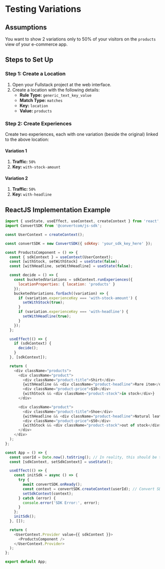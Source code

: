 # Testing Variations

## Assumptions

You want to show 2 variations only to 50% of your visitors on the `products` view of your e-commerce app.

## Steps to Set Up

### Step 1: Create a Location

1. Open your Fullstack project at the web interface.
2. Create a location with the following details:
   - **Rule Type:** `generic_text_key_value`
   - **Match Type:** `matches`
   - **Key:** `location`
   - **Value:** `products`

### Step 2: Create Experiences

Create two experiences, each with one variation (beside the original) linked to the above location:

#### Variation 1

1. **Traffic:** `50%`
2. **Key:** `with-stock-amount`

#### Variation 2

1. **Traffic:** `50%`
2. **Key:** `with-headline`

## ReactJS Implementation Example

```javascript
import { useState, useEffect, useContext, createContext } from 'react';
import ConvertSDK from '@convertcom/js-sdk';

const UserContext = createContext();

const convertSDK = new ConvertSDK({ sdkKey: 'your_sdk_key_here' });

const ProductsComponent = () => {
  const { sdkContext } = useContext(UserContext);
  const [withStock, setWithStock] = useState(false);
  const [withHeadline, setWithHeadline] = useState(false);

  const decide = () => {
    const bucketedVariations = sdkContext.runExperiences({
      locationProperties: { location: 'products' }
    });
    bucketedVariations.forEach((variation) => {
      if (variation.experienceKey === 'with-stock-amount') {
        setWithStock(true);
      }
      if (variation.experienceKey === 'with-headline') {
        setWithHeadline(true);
      }
    });
  };

  useEffect(() => {
    if (sdkContext) {
      decide();
    }
  }, [sdkContext]);

  return (
    <div className="products">
      <div className="product">
        <div className="product-title">Shirt</div>
        {withHeadline && <div className="product-headline">Rare item</div>}
        <div className="product-price">$10</div>
        {withStock && <div className="product-stock">in stock</div>}
      </div>

      <div className="product">
        <div className="product-title">Shoe</div>
        {withHeadline && <div className="product-headline">Natural leather</div>}
        <div className="product-price">$50</div>
        {withStock && <div className="product-stock">out of stock</div>}
      </div>
    </div>
  );
};

const App = () => {
  const userId = Date.now().toString(); // In reality, this should be the visitor ID, e.g., email, username, GUID, etc.
  const [sdkContext, setSdkContext] = useState();

  useEffect(() => {
    const initSdk = async () => {
      try {
        await convertSDK.onReady();
        const context = convertSDK.createContext(userId); // Convert SDK context needs to be created only once, hence the use of React Context below.
        setSdkContext(context);
      } catch (error) {
        console.error('SDK Error:', error);
      }
    };
    initSdk();
  }, []);

  return (
    <UserContext.Provider value={{ sdkContext }}>
      <ProductsComponent />
    </UserContext.Provider>
  );
};

export default App;
```
